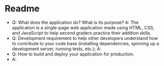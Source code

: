 # Readme

- Q: What does the application do? What is its purpose?
  A: The application is a single-page web application made using HTML, CSS, and JavaScript to help second graders practice their addition skills. 
- Q: Development requirement to help other developers understand how to contribute to your code base (installing dependencies, spinning up a development server, running tests, etc.);
  A:
- Q: How to build and deploy your application for production.
- A:

